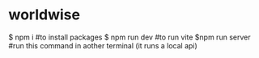 # worldwise
$ npm i
#to install packages
$ npm run dev
#to run vite
$npm run server
#run this command in aother terminal (it runs a local api)
